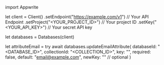 import Appwrite

let client = Client()
    .setEndpoint("https://example.com/v1") // Your API Endpoint
    .setProject("<YOUR_PROJECT_ID>") // Your project ID
    .setKey("<YOUR_API_KEY>") // Your secret API key

let databases = Databases(client)

let attributeEmail = try await databases.updateEmailAttribute(
    databaseId: "<DATABASE_ID>",
    collectionId: "<COLLECTION_ID>",
    key: "",
    required: false,
    default: "email@example.com",
    newKey: "" // optional
)

